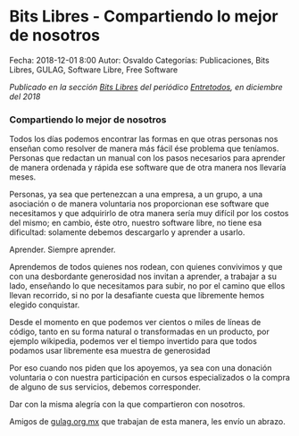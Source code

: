 Bits Libres - Compartiendo lo mejor de nosotros
==================================

Fecha: 2018-12-01 8:00
Autor: Osvaldo
Categorías: Publicaciones, Bits Libres, GULAG, Software Libre, Free Software

_Publicado en la sección [Bits Libres](http://www.gulag.org.mx/revista/2016-05-10-Bits-Libres.html) del periódico [Entretodos](http://periodicoentretodos.com/), en diciembre del 2018_

<!-- break -->

### Compartiendo lo mejor de nosotros

Todos los días podemos encontrar las formas en que otras personas nos enseñan como resolver de manera más fácil ése problema que teníamos. Personas que redactan un manual con los pasos necesarios para aprender de manera ordenada y rápida ese software que de otra manera nos llevaría meses.

Personas, ya sea que pertenezcan a una empresa, a un grupo, a una asociación o de manera voluntaria nos proporcionan ese software que necesitamos y que adquirirlo de otra manera sería muy difícil por los costos del mismo; en cambio, éste otro, nuestro software libre, no tiene esa dificultad: solamente debemos descargarlo y aprender a usarlo.

Aprender. Siempre aprender.

Aprendemos de todos quienes nos rodean, con quienes convivimos y que con una desbordante generosidad nos invitan a aprender, a trabajar a su lado, enseñando lo que necesitamos para subir, no por el camino que ellos llevan recorrido, si no por la desafiante cuesta que libremente hemos elegido conquistar.

Desde el momento en que podemos ver cientos o miles de líneas de código, tanto en su forma natural o transformadas en un producto, por ejemplo wikipedia, podemos ver el tiempo invertido para que todos podamos usar libremente esa muestra de generosidad

Por eso cuando nos piden que los apoyemos, ya sea con una donación voluntaria o con nuestra participación en cursos especializados o la compra de alguno de sus servicios, debemos corresponder.

Dar con la misma alegría con la que compartieron con nosotros.

Amigos de [gulag.org.mx](http://www.gulag.org.mx/) que trabajan de esta manera, les envío un abrazo.
